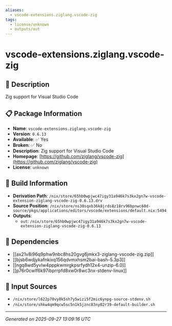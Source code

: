 ```yaml
---
aliases:
  - vscode-extensions.ziglang.vscode-zig
tags:
  - license/unknown
  - outputs/out
---
```


# vscode-extensions.ziglang.vscode-zig

## 📝 Description

Zig support for Visual Studio Code

## 📋 Package Information

- **Name**: `vscode-extensions.ziglang.vscode-zig`
- **Version**: `0.6.13`
- **Available**: ✅ Yes
- **Broken**: ✅ No
- **Description**: Zig support for Visual Studio Code
- **Homepage**: [https://github.com/ziglang/vscode-zig](https://github.com/ziglang/vscode-zig)
- **License**: `unknown`

## 🔧 Build Information

- **Derivation Path**: `/nix/store/65hb0wpjwc47igy31a946k7s3kx2gn7w-vscode-extension-ziglang-vscode-zig-0.6.13.drv`
- **Source Position**: `/nix/store/ns30sqxb36k8jrds8z18rv96bpnwc60d-source/pkgs/applications/editors/vscode/extensions/default.nix:5494`
- **Outputs**:
  - `out`:  `/nix/store/65hb0wpjwc47igy31a946k7s3kx2gn7w-vscode-extension-ziglang-vscode-zig-0.6.13`

## 🔗 Dependencies

- [[ax21v8i96q9phw9nbc8hs20gvg6jmkx3-ziglang-vscode-zig.zip]]
- [[bjsb6wdjykafnkixq156qdvmxhsm2bai-bash-5.3p3]]
- [[ngq8wd5yvlw4pppkwmrgkpsrfydh12x4-unzip-6.0]]
- [[p76r0cwlf6k97ibprrpfd8xw0r8wc3nx-stdenv-linux]]

## 📁 Input Sources

- `/nix/store/l622p70vy8k5sh7y5wizi5f2mic6ynpg-source-stdenv.sh`
- `/nix/store/shkw4qm9qcw5sc5n1k5jznc83ny02r39-default-builder.sh`

---
*Generated on 2025-09-27 13:09:16 UTC*
